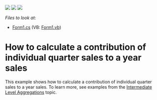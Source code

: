 <!-- default badges list -->
![](https://img.shields.io/endpoint?url=https://codecentral.devexpress.com/api/v1/VersionRange/128581018/16.1.4%2B)
[![](https://img.shields.io/badge/Open_in_DevExpress_Support_Center-FF7200?style=flat-square&logo=DevExpress&logoColor=white)](https://supportcenter.devexpress.com/ticket/details/T372347)
[![](https://img.shields.io/badge/📖_How_to_use_DevExpress_Examples-e9f6fc?style=flat-square)](https://docs.devexpress.com/GeneralInformation/403183)
<!-- default badges end -->
<!-- default file list -->
*Files to look at*:

* [Form1.cs](./CS/Dashboard_AggrPercentOfTotal/Form1.cs) (VB: [Form1.vb](./VB/Dashboard_AggrPercentOfTotal/Form1.vb))
<!-- default file list end -->
# How to calculate a contribution of individual quarter sales to a year sales


This example shows how to calculate a contribution of individual quarter sales to a year sales. To learn more, see examples from the <a href="https://documentation.devexpress.com/#Dashboard/CustomDocument115870">Intermediate Level Aggregations</a> topic.

<br/>


